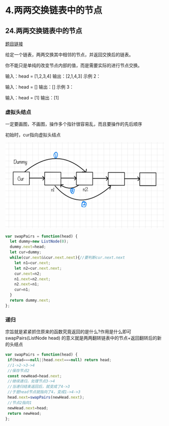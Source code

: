 # 4.两两交换链表中的节点

## 24.两两交换链表中的节点
[题目链接](https://leetcode.cn/problems/swap-nodes-in-pairs/)

给定一个链表，两两交换其中相邻的节点，并返回交换后的链表。

你不能只是单纯的改变节点内部的值，而是需要实际的进行节点交换。  

输入：head = [1,2,3,4]
输出：[2,1,4,3]
示例 2：

输入：head = []
输出：[]
示例 3：

输入：head = [1]
输出：[1]

### 虚拟头结点
一定要画图，不画图，操作多个指针很容易乱，而且要操作的先后顺序

初始时，cur指向虚拟头结点  

![swap](./images/swap-node-in-pairs.jpg)

```js
var swapPairs = function(head) {
  let dummy=new ListNode(0);
  dummy.next=head;
  let cur=dummy;
  while(cur.next&&cur.next.next){//要判断cur.next.next
    let n1=cur.next;
    let n2=cur.next.next;
    cur.next=n2;
    n1.next=n2.next;
    n2.next=n1;
    cur=n1;
  }
  return dummy.next;
};
```

### 递归
宗旨就是紧紧抓住原来的函数究竟返回的是什么?作用是什么即可
swapPairs(ListNode head) 的意义就是两两翻转链表中的节点+返回翻转后的新的头结点
```js
var swapPairs = function(head) {
 if(head===null||head.next===null) return head;
 //1->2->3->4
 //保存节点2
 const newHead=head.next;
 //继续递归，处理节点3->4
 //当递归结束返回后，就变成了4->3
 //于是head节点就指向了4，变成1->4->3
 head.next=swapPairs(newHead.next);
 //节点2指向1
 newHead.next=head;
 return newHead;
};
```